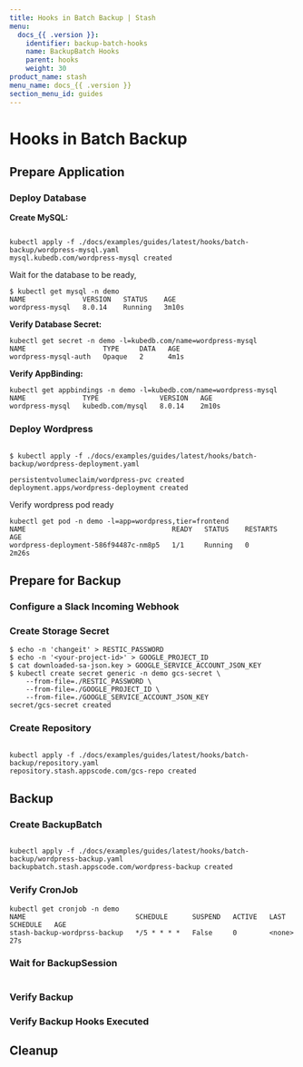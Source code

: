 ```yaml
---
title: Hooks in Batch Backup | Stash
menu:
  docs_{{ .version }}:
    identifier: backup-batch-hooks
    name: BackupBatch Hooks
    parent: hooks
    weight: 30
product_name: stash
menu_name: docs_{{ .version }}
section_menu_id: guides
---
```


# Hooks in Batch Backup

## Prepare Application

### Deploy Database

**Create MySQL:**

```yaml
```

```console
kubectl apply -f ./docs/examples/guides/latest/hooks/batch-backup/wordpress-mysql.yaml
mysql.kubedb.com/wordpress-mysql created
```

Wait for the database to be ready,

```console
$ kubectl get mysql -n demo
NAME              VERSION   STATUS    AGE
wordpress-mysql   8.0.14    Running   3m10s
```

**Verify Database Secret:**

```console
kubectl get secret -n demo -l=kubedb.com/name=wordpress-mysql
NAME                   TYPE     DATA   AGE
wordpress-mysql-auth   Opaque   2      4m1s
```

**Verify AppBinding:**

```console
kubectl get appbindings -n demo -l=kubedb.com/name=wordpress-mysql
NAME              TYPE               VERSION   AGE
wordpress-mysql   kubedb.com/mysql   8.0.14    2m10s
```

### Deploy Wordpress

```yaml
```

```console
$ kubectl apply -f ./docs/examples/guides/latest/hooks/batch-backup/wordpress-deployment.yaml

persistentvolumeclaim/wordpress-pvc created
deployment.apps/wordpress-deployment created
```

Verify wordpress pod ready

```console
kubectl get pod -n demo -l=app=wordpress,tier=frontend
NAME                                    READY   STATUS    RESTARTS   AGE
wordpress-deployment-586f94487c-nm8p5   1/1     Running   0          2m26s
```

## Prepare for Backup

### Configure a Slack Incoming Webhook

### Create Storage Secret

```console
$ echo -n 'changeit' > RESTIC_PASSWORD
$ echo -n '<your-project-id>' > GOOGLE_PROJECT_ID
$ cat downloaded-sa-json.key > GOOGLE_SERVICE_ACCOUNT_JSON_KEY
$ kubectl create secret generic -n demo gcs-secret \
    --from-file=./RESTIC_PASSWORD \
    --from-file=./GOOGLE_PROJECT_ID \
    --from-file=./GOOGLE_SERVICE_ACCOUNT_JSON_KEY
secret/gcs-secret created
```

### Create Repository

```yaml
```

```console
kubectl apply -f ./docs/examples/guides/latest/hooks/batch-backup/repository.yaml
repository.stash.appscode.com/gcs-repo created
```

## Backup

### Create BackupBatch

```yaml
```

```console
kubectl apply -f ./docs/examples/guides/latest/hooks/batch-backup/wordpress-backup.yaml
backupbatch.stash.appscode.com/wordpress-backup created
```

### Verify CronJob

```console
kubectl get cronjob -n demo
NAME                           SCHEDULE      SUSPEND   ACTIVE   LAST SCHEDULE   AGE
stash-backup-wordprss-backup   */5 * * * *   False     0        <none>          27s
```

### Wait for BackupSession

```console
```

### Verify Backup

### Verify Backup Hooks Executed

## Cleanup

